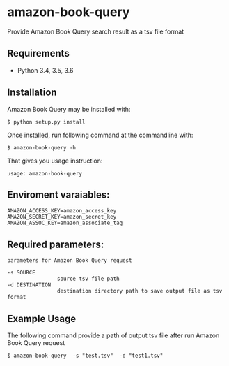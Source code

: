# amazon-book-query
Provide Amazon Book Query search result as a tsv file format

## Requirements
* Python 3.4, 3.5, 3.6

## Installation

Amazon Book Query may be installed with:
```
$ python setup.py install
```

Once installed, run following command at the commandline with:
```
$ amazon-book-query -h
```

That gives you usage instruction:
```
usage: amazon-book-query
```
## Enviroment varaiables:
```
AMAZON_ACCESS_KEY=amazon_access_key
AMAZON_SECRET_KEY=amazon_secret_key
AMAZON_ASSOC_KEY=amazon_associate_tag
```
## Required parameters:
    parameters for Amazon Book Query request

    -s SOURCE
                    source tsv file path
    -d DESTINATION
                    destination directory path to save output file as tsv format

## Example Usage
The following command provide a path of output tsv file after run Amazon Book Query request
```
$ amazon-book-query  -s "test.tsv"  -d "test1.tsv"

```

